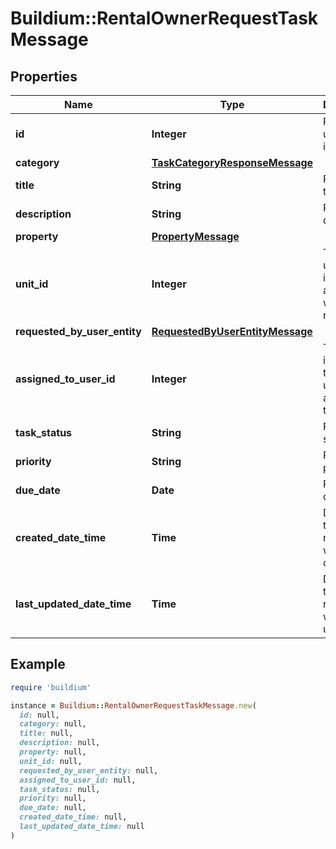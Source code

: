 # Buildium::RentalOwnerRequestTaskMessage

## Properties

| Name | Type | Description | Notes |
| ---- | ---- | ----------- | ----- |
| **id** | **Integer** | Request unique identifier. | [optional] |
| **category** | [**TaskCategoryResponseMessage**](TaskCategoryResponseMessage.md) |  | [optional] |
| **title** | **String** | Request title. | [optional] |
| **description** | **String** | Request description. | [optional] |
| **property** | [**PropertyMessage**](PropertyMessage.md) |  | [optional] |
| **unit_id** | **Integer** | The unit unique identifier associated with the request. | [optional] |
| **requested_by_user_entity** | [**RequestedByUserEntityMessage**](RequestedByUserEntityMessage.md) |  | [optional] |
| **assigned_to_user_id** | **Integer** | The unique identifier of the staff user assigned to the request. | [optional] |
| **task_status** | **String** | Request status. | [optional] |
| **priority** | **String** | Request priority. | [optional] |
| **due_date** | **Date** | Request due date. | [optional] |
| **created_date_time** | **Time** | Date and time the request was created. | [optional] |
| **last_updated_date_time** | **Time** | Date and time the request was last updated. | [optional] |

## Example

```ruby
require 'buildium'

instance = Buildium::RentalOwnerRequestTaskMessage.new(
  id: null,
  category: null,
  title: null,
  description: null,
  property: null,
  unit_id: null,
  requested_by_user_entity: null,
  assigned_to_user_id: null,
  task_status: null,
  priority: null,
  due_date: null,
  created_date_time: null,
  last_updated_date_time: null
)
```

